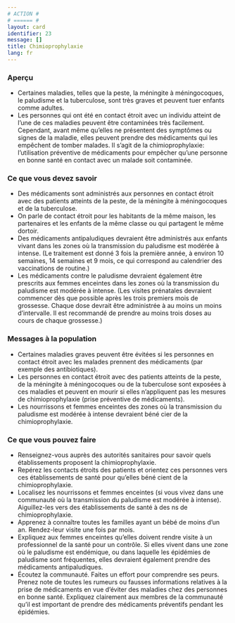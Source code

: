 ```yaml
---
# ACTION #
# ====== #
layout: card
identifier: 23
message: []
title: Chimioprophylaxie
lang: fr
---
```


### Aperçu

- Certaines maladies, telles que la peste<a class="crosslink" href="{% render_depth %}{% render_link disease|20 %}"><i class="fas fa-external-link-alt" aria-hidden="true"></i></a>, la méningite à méningocoques<a class="crosslink" href="{% render_depth %}{% render_link disease|9 %}"><i class="fas fa-external-link-alt" aria-hidden="true"></i></a>, le paludisme <a class="crosslink" href="{% render_depth %}{% render_link disease|14 %}"><i class="fas fa-external-link-alt" aria-hidden="true"></i></a> et la tuberculose, sont très graves et peuvent tuer enfants comme adultes.
- Les personnes qui ont été en contact étroit avec un individu atteint de l’une de ces maladies peuvent être contaminées très facilement. Cependant, avant même qu’elles ne présentent des symptômes ou signes de la maladie, elles peuvent prendre des médicaments qui les empêchent de tomber malades. Il s’agit de la chimioprophylaxie: l’utilisation préventive de médicaments pour empêcher qu’une personne en bonne santé en contact avec un malade soit contaminée.

### Ce que vous devez savoir

- Des médicaments sont administrés aux personnes en contact étroit avec des patients atteints de la peste<a class="crosslink" href="{% render_depth %}{% render_link disease|20 %}"><i class="fas fa-external-link-alt" aria-hidden="true"></i></a>, de la méningite à méningocoques<a class="crosslink" href="{% render_depth %}{% render_link disease|9 %}"><i class="fas fa-external-link-alt" aria-hidden="true"></i></a> et de la tuberculose.
- On parle de contact étroit pour les habitants de la même maison, les partenaires et les enfants de la même classe ou qui partagent le même dortoir.
- Des médicaments antipaludiques devraient être administrés aux enfants vivant dans les zones où la transmission du paludisme<a class="crosslink" href="{% render_depth %}{% render_link disease|14 %}"><i class="fas fa-external-link-alt" aria-hidden="true"></i></a> est modérée à intense. (Le traitement est donné 3 fois la première année, à environ 10 semaines, 14 semaines et 9 mois, ce qui correspond au calendrier des vaccinations de routine.)
- Les médicaments contre le paludisme<a class="crosslink" href="{% render_depth %}{% render_link disease|14 %}"><i class="fas fa-external-link-alt" aria-hidden="true"></i></a> devraient également être prescrits aux femmes enceintes dans les zones où la transmission du paludisme est modérée à intense. (Les visites prénatales devraient commencer dès que possible après les trois premiers mois de grossesse. Chaque dose devrait être administrée à au moins un moins d’intervalle. Il est recommandé de prendre au moins trois doses au cours de chaque grossesse.)

### Messages à la population
-  Certaines maladies graves peuvent être évitées si les personnes en contact étroit avec les malades prennent des médicaments (par exemple des antibiotiques).
- Les personnes en contact étroit avec des patients atteints de la peste<a class="crosslink" href="{% render_depth %}{% render_link disease|20 %}"><i class="fas fa-external-link-alt" aria-hidden="true"></i></a>, de la méningite à méningocoques<a class="crosslink" href="{% render_depth %}{% render_link disease|9 %}"><i class="fas fa-external-link-alt" aria-hidden="true"></i></a> ou de la tuberculose sont exposées à ces maladies et peuvent en mourir si elles n’appliquent pas les mesures de chimioprophylaxie (prise préventive de médicaments).
- Les nourrissons et femmes enceintes des zones où la transmission du paludisme<a class="crosslink" href="{% render_depth %}{% render_link disease|14 %}"><i class="fas fa-external-link-alt" aria-hidden="true"></i></a> est modérée à intense devraient béné cier de la chimioprophylaxie.

### Ce que vous pouvez faire
- Renseignez-vous auprès des autorités sanitaires pour savoir quels établissements proposent la chimioprophylaxie.
- Repérez les contacts étroits des patients et orientez ces personnes vers ces établissements de santé pour qu’elles béné cient de la chimioprophylaxie.
- Localisez les nourrissons et femmes enceintes (si vous vivez dans une communauté où la transmission du paludisme est modérée à intense). Aiguillez-les vers des établissements de santé à des  ns de chimioprophylaxie.
- Apprenez à connaître toutes les familles ayant un bébé de moins d’un an. Rendez-leur visite une fois par mois.
- Expliquez aux femmes enceintes qu’elles doivent rendre visite à un professionnel de la santé pour un contrôle. Si elles vivent dans une zone où le paludisme est endémique, ou dans laquelle les épidémies de paludisme sont fréquentes, elles devraient également prendre des médicaments antipaludiques.
- Écoutez la communauté. Faites un effort pour comprendre ses peurs. Prenez note de toutes les rumeurs ou fausses informations relatives à la prise de médicaments en vue d’éviter
des maladies chez des personnes en bonne santé. Expliquez clairement aux membres de la communauté qu’il est important de prendre des médicaments préventifs pendant les épidémies.
